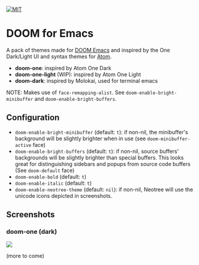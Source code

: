 [![MIT](https://img.shields.io/badge/license-MIT-green.svg)](https://opensource.org/licenses/MIT)

# DOOM for Emacs

A pack of themes made for [DOOM Emacs](https://github.com/hlissner/emacs.d) and
inspired by the One Dark/Light UI and syntax themes for [Atom](http://atom.io).

+ **doom-one**: inspired by Atom One Dark
+ **doom-one-light** (WIP): inspired by Atom One Light
+ **doom-dark**: inspired by Molokai, used for terminal emacs

NOTE: Makes use of `face-remapping-alist`. See `doom-enable-bright-minibuffer`
and `doom-enable-bright-buffers`.

## Configuration

+ `doom-enable-bright-minibuffer` (default: `t`): if non-nil, the minibuffer's background
  will be slightly brighter when in use (see `doom-minibuffer-active` face)
+ `doom-enable-bright-buffers` (default: `t`): if non-nil, source buffers' backgrounds
  will be slightly brighter than special buffers. This looks great for
  distinguishing sidebars and popups from source code buffers (See
  `doom-default` face)
+ `doom-enable-bold` (default: `t`)
+ `doom-enable-italic` (default: `t`)
+ `doom-enable-neotree-theme` (default: `nil`): if non-nil, Neotree will use
  the unicode icons depicted in screenshots.

## Screenshots

### doom-one (dark)

![](../screenshots/one-dark/01.png)

(more to come)


